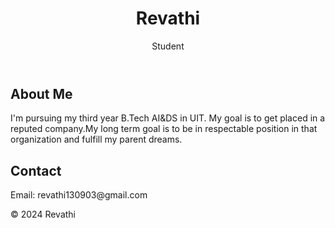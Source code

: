 <!DOCTYPE html>
<html lang="en">
<head>
    <title>Your Portfolio</title>
    <link rel="stylesheet" href="style.css">
</head>
<body>
    <header>
        <h1>Revathi</h1>
        <p>Student</p>
    </header>
    <section id="about">
        <h2>About Me</h2>
        <p>I'm pursuing my third year B.Tech AI&DS in UIT.
      My goal is to get placed in a reputed company.My long term goal is to be in respectable position in that organization and fulfill my parent dreams.</p>
    </section>
    <section id="contact">
        <h2>Contact</h2>
        <p>Email: revathi130903@gmail.com</p>
    </section>
    <footer>
        <p>&copy; 2024 Revathi</p>
    </footer>
    </body>
</html>
